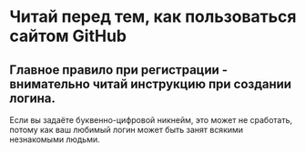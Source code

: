 # Читай перед тем, как пользоваться сайтом GitHub

## Главное правило при  регистрации - внимательно читай инструкцию при создании логина.

Если вы задаёте буквенно-цифровой никнейм, это может не сработать, потому как ваш любимый логин может быть занят всякими незнакомыми людьми.
